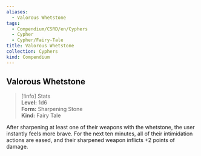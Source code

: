 ```yaml
---
aliases:
  - Valorous Whetstone
tags:
  - Compendium/CSRD/en/Cyphers
  - Cypher
  - Cypher/Fairy-Tale
title: Valorous Whetstone
collection: Cyphers
kind: Compendium
---
```

## Valorous Whetstone  
>[!info] Stats  
> **Level:** 1d6  
> **Form:** Sharpening Stone  
> **Kind:** Fairy Tale
  
After sharpening at least one of their weapons with the whetstone, the user instantly feels more brave. For the next ten minutes, all of their intimidation actions are eased, and their sharpened weapon inflicts +2 points of damage.